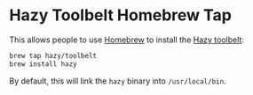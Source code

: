 
# Hazy Toolbelt Homebrew Tap

This allows people to use [Homebrew](https://brew.sh/) to install the [Hazy toolbelt](https://github.com/hazy/toolbelt):

```sh
brew tap hazy/toolbelt
brew install hazy
```

By default, this will link the `hazy` binary into `/usr/local/bin`.
